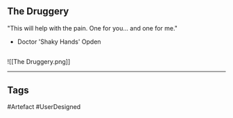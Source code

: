## The Druggery
"This will help with the pain.
One for you... and one for me."
- Doctor 'Shaky Hands' Opden
## 
![[The Druggery.png]]

---
## Tags
#Artefact
#UserDesigned 